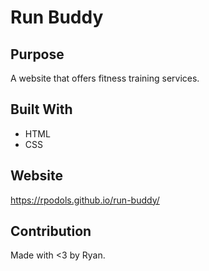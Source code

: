 # Run Buddy

## Purpose
A website that offers fitness training services.

## Built With
* HTML
* CSS

## Website
https://rpodols.github.io/run-buddy/

## Contribution
Made with <3 by Ryan.
